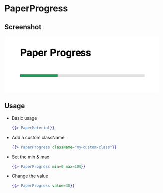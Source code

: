 # PaperProgress

## Screenshot
![PaperProgress ](../../../examples/readme/PaperProgress.png)

## Usage

* Basic usage

	```handlebars
	{{> PaperMaterial}}
	```

* Add a custom className

	```handlebars
	{{> PaperProgress className="my-custom-class"}}
	```

* Set the min & max

	```handlebars
	{{> PaperProgress min=0 max=100}}
	```

* Change the value

	```handlebars
	{{> PaperProgress value=30}}
	```

